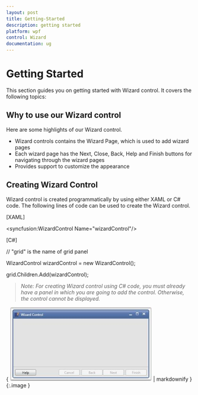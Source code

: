 ```yaml
---
layout: post
title: Getting-Started
description: getting started
platform: wpf
control: Wizard
documentation: ug
---
```


# Getting Started

This section guides you on getting started with Wizard control. It covers the following topics:

## Why to use our Wizard control

Here are some highlights of our Wizard control.

* Wizard controls contains the Wizard Page, which is used to add wizard pages
* Each wizard page has the Next, Close, Back, Help and Finish buttons for navigating through the wizard pages
* Provides support to customize the appearance



## Creating Wizard Control

Wizard control is created programmatically by using either XAML or C# code. The following lines of code can be used to create the Wizard control.



[XAML]



&lt;syncfusion:WizardControl Name="wizardControl"/&gt;



[C#]



// "grid" is the name of grid panel

WizardControl wizardControl = new WizardControl();            

grid.Children.Add(wizardControl); 



> _Note: For creating Wizard control using C# code, you must already have a panel in which you are going to add the control. Otherwise, the control cannot be displayed._

> 

{ ![](Getting-Started_images/Getting-Started_img1.jpeg) | markdownify }
{:.image }


